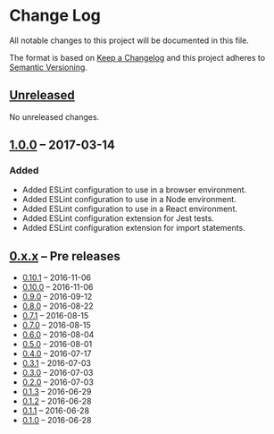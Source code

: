 # Change Log

All notable changes to this project will be documented in this file.

The format is based on [Keep a Changelog](http://keepachangelog.com/) and this project adheres to [Semantic Versioning](http://semver.org/).

## [Unreleased](https://github.com/joakimkemeny/eslint-config-jke/compare/master...develop)

No unreleased changes.

## [1.0.0](https://github.com/joakimkemeny/eslint-config-jke/compare/0.10.1...1.0.0) – 2017-03-14

### Added

- Added ESLint configuration to use in a browser environment.
- Added ESLint configuration to use in a Node environment.
- Added ESLint configuration to use in a React environment.
- Added ESLint configuration extension for Jest tests.
- Added ESLint configuration extension for import statements.

## [0.x.x](https://github.com/joakimkemeny/eslint-config-jke/compare/64cd9508...0.10.1) – Pre releases

- [0.10.1](https://github.com/joakimkemeny/eslint-config-jke/compare/0.10.0...0.10.1) – 2016-11-06
- [0.10.0](https://github.com/joakimkemeny/eslint-config-jke/compare/0.9.0...0.10.0) – 2016-11-06
- [0.9.0](https://github.com/joakimkemeny/eslint-config-jke/compare/0.8.0...0.9.0) – 2016-09-12
- [0.8.0](https://github.com/joakimkemeny/eslint-config-jke/compare/0.7.1...0.8.0) – 2016-08-22
- [0.7.1](https://github.com/joakimkemeny/eslint-config-jke/compare/0.7.0...0.7.1) – 2016-08-15
- [0.7.0](https://github.com/joakimkemeny/eslint-config-jke/compare/0.6.0...0.7.0) – 2016-08-15
- [0.6.0](https://github.com/joakimkemeny/eslint-config-jke/compare/0.5.0...0.6.0) – 2016-08-04
- [0.5.0](https://github.com/joakimkemeny/eslint-config-jke/compare/0.4.0...0.5.0) – 2016-08-01
- [0.4.0](https://github.com/joakimkemeny/eslint-config-jke/compare/0.3.1...0.4.0) – 2016-07-17
- [0.3.1](https://github.com/joakimkemeny/eslint-config-jke/compare/0.3.0...0.3.1) – 2016-07-03
- [0.3.0](https://github.com/joakimkemeny/eslint-config-jke/compare/0.2.0...0.3.0) – 2016-07-03
- [0.2.0](https://github.com/joakimkemeny/eslint-config-jke/compare/0.1.3...0.2.0) – 2016-07-03
- [0.1.3](https://github.com/joakimkemeny/eslint-config-jke/compare/0.1.2...0.1.3) – 2016-06-29
- [0.1.2](https://github.com/joakimkemeny/eslint-config-jke/compare/0.1.1...0.1.2) – 2016-06-28
- [0.1.1](https://github.com/joakimkemeny/eslint-config-jke/compare/0.1.0...0.1.1) – 2016-06-28
- [0.1.0](https://github.com/joakimkemeny/eslint-config-jke/compare/64cd9508...0.1.0) – 2016-06-28
